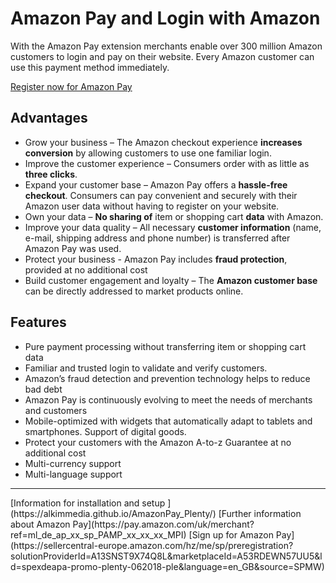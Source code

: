 # Amazon Pay and Login with Amazon
With the Amazon Pay extension merchants enable over 300 million Amazon customers to login and pay on their website. Every Amazon customer can use this payment method immediately. 

[Register now for Amazon Pay](https://sellercentral-europe.amazon.com/hz/me/sp/preregistration?solutionProviderId=A13SNST9X74Q8L&marketplaceId=A53RDEWN57UU5&ld=spexdeapa-promo-plenty-062018-ple&language=en_GB&source=SPMW)
##  Advantages
- Grow your business – The Amazon checkout experience __increases conversion__ by allowing customers to use one familiar login.
- Improve the customer experience – Consumers order with as little as __three clicks__.
- Expand your customer base – Amazon Pay offers a __hassle-free checkout__. Consumers can pay convenient and securely with their Amazon user data without having to register on your website.
- Own your data – __No sharing of__ item or shopping cart __data__ with Amazon.
- Improve your data quality – All necessary __customer information__ (name, e-mail, shipping address and phone number) is transferred after Amazon Pay was used.
- Protect your business -  Amazon Pay includes __fraud protection__, provided at no additional cost
- Build customer engagement and loyalty – The __Amazon customer base__ can be directly addressed to market products online. 


##  Features
- Pure payment processing without transferring item or shopping cart data 
- Familiar and trusted login to validate and verify customers.
- Amazon’s fraud detection and prevention technology helps to reduce bad debt
- Amazon Pay is continuously evolving to meet the needs of merchants and customers 
- Mobile-optimized with widgets that automatically adapt to tablets and smartphones. Support of digital goods.
- Protect your customers with the Amazon A-to-z Guarantee at no additional cost 
- Multi-currency support
- Multi-language support

<hr>
[Information for installation and setup ](https://alkimmedia.github.io/AmazonPay_Plenty/)	   
[Further information about Amazon Pay](https://pay.amazon.com/uk/merchant?ref=ml_de_ap_xx_sp_PAMP_xx_xx_xx_MPI)	 
[Sign up for Amazon Pay](https://sellercentral-europe.amazon.com/hz/me/sp/preregistration?solutionProviderId=A13SNST9X74Q8L&marketplaceId=A53RDEWN57UU5&ld=spexdeapa-promo-plenty-062018-ple&language=en_GB&source=SPMW)